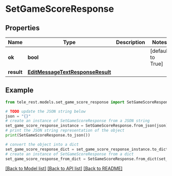# SetGameScoreResponse


## Properties

Name | Type | Description | Notes
------------ | ------------- | ------------- | -------------
**ok** | **bool** |  | [default to True]
**result** | [**EditMessageTextResponseResult**](EditMessageTextResponseResult.md) |  | 

## Example

```python
from tele_rest.models.set_game_score_response import SetGameScoreResponse

# TODO update the JSON string below
json = "{}"
# create an instance of SetGameScoreResponse from a JSON string
set_game_score_response_instance = SetGameScoreResponse.from_json(json)
# print the JSON string representation of the object
print(SetGameScoreResponse.to_json())

# convert the object into a dict
set_game_score_response_dict = set_game_score_response_instance.to_dict()
# create an instance of SetGameScoreResponse from a dict
set_game_score_response_from_dict = SetGameScoreResponse.from_dict(set_game_score_response_dict)
```
[[Back to Model list]](../README.md#documentation-for-models) [[Back to API list]](../README.md#documentation-for-api-endpoints) [[Back to README]](../README.md)


